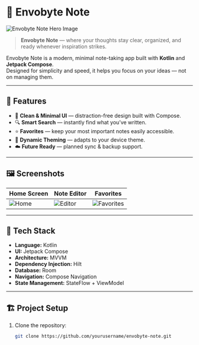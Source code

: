 # 📝 Envobyte Note

![Envobyte Note Hero Image]([https://your-image-link-here.com/hero.png](https://i.postimg.cc/fb0N6WbJ/Hero.png))

> **Envobyte Note** — where your thoughts stay clear, organized, and ready whenever inspiration strikes.

Envobyte Note is a modern, minimal note-taking app built with **Kotlin** and **Jetpack Compose**.  
Designed for simplicity and speed, it helps you focus on your ideas — not on managing them.

---

## 🚀 Features

- 🧠 **Clean & Minimal UI** — distraction-free design built with Compose.  
- 🔍 **Smart Search** — instantly find what you’ve written.  
- ⭐ **Favorites** — keep your most important notes easily accessible.  
- 🎨 **Dynamic Theming** — adapts to your device theme.  
- ☁️ **Future Ready** — planned sync & backup support.  

---

## 🖼️ Screenshots

| Home Screen | Note Editor | Favorites |
|--------------|--------------|-----------|
| ![Home](https://your-image-link.com/home.png) | ![Editor](https://your-image-link.com/editor.png) | ![Favorites](https://your-image-link.com/fav.png) |

---

## 🧩 Tech Stack

- **Language:** Kotlin  
- **UI:** Jetpack Compose  
- **Architecture:** MVVM  
- **Dependency Injection:** Hilt  
- **Database:** Room  
- **Navigation:** Compose Navigation  
- **State Management:** StateFlow + ViewModel  

---

## 🏗️ Project Setup

1. Clone the repository:
   ```bash
   git clone https://github.com/yourusername/envobyte-note.git
